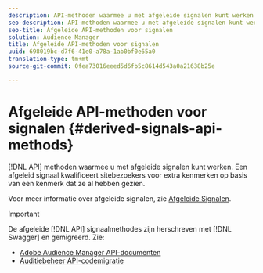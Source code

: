 ```yaml
---
description: API-methoden waarmee u met afgeleide signalen kunt werken. Een afgeleid signaal kwalificeert sitebezoekers voor extra kenmerken op basis van een kenmerk dat ze al hebben gezien.
seo-description: API-methoden waarmee u met afgeleide signalen kunt werken. Een afgeleid signaal kwalificeert sitebezoekers voor extra kenmerken op basis van een kenmerk dat ze al hebben gezien.
seo-title: Afgeleide API-methoden voor signalen
solution: Audience Manager
title: Afgeleide API-methoden voor signalen
uuid: 698019bc-d7f6-41e0-a78a-1ab0bf0e65a0
translation-type: tm+mt
source-git-commit: 0fea73016eeed5d6fb5c8614d543a0a21638b25e

---
```



# Afgeleide API-methoden voor signalen {#derived-signals-api-methods}

[!DNL API] methoden waarmee u met afgeleide signalen kunt werken. Een afgeleid signaal kwalificeert sitebezoekers voor extra kenmerken op basis van een kenmerk dat ze al hebben gezien.

<!-- c_separator.xml -->

Voor meer informatie over afgeleide signalen, zie [Afgeleide Signalen](../../features/derived-signals.md).

>[!IMPORTANT]
>
>De afgeleide [!DNL API] signaalmethodes zijn herschreven met [!DNL Swagger] en gemigreerd. Zie:
>
>* [Adobe Audience Manager API-documenten](https://bank.demdex.com/portal/swagger/index.html)
>* [Auditiebeheer API-codemigratie](../../api/api-swagger-migration.md)